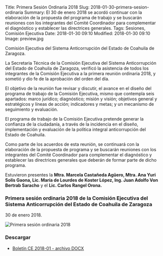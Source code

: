 Title: Primera Sesión Ordinaria 2018
Slug: 2018-01-30-primera-sesion-ordinaria
Summary: El 30 de enero 2018 se acordó continuar con la elaboración de la propuesta del programa de trabajo y se buscarán reuniones con los integrantes del Comité Coordinador para complementar el diagnóstico y establecer las directrices generales.
Tags: Sesiones, Comisión Ejecutiva
Date: 2018-01-30 09:10
Modified: 2018-01-30 09:10
Image: preview.jpg


Comisión Ejecutiva del Sistema Anticorrupción del Estado de Coahuila de Zaragoza.

La Secretaria Técnica de la Comisión Ejecutiva del Sistema
Anticorrupción del Estado de Coahuila de Zaragoza, verificó la
asistencia de todos los integrantes de la Comisión Ejecutiva a la
primera reunión ordinaria 2018, y sometió y dio fe de la aprobación del
orden del día.

El objetivo de la reunión fue revisar y discutir, el avance en el
diseño del programa de trabajo de la Comisión Ejecutiva, mismo que
contempla seis apartados: marco jurídico; diagnóstico; misión y visión;
objetivos general y estratégicos y líneas de acción; indicadores y
metas; y un mecanismo de seguimiento y evaluación.

El programa de trabajo de la Comisión Ejecutiva pretende generar la
confianza de la ciudadanía, a través de la incidencia en el diseño,
implementación y evaluación de la política integral anticorrupción del
Estado de Coahuila.

Como parte de los acuerdos de esta reunión, se continuará con la
elaboración de la propuesta de programa y se buscarán reuniones con los
integrantes del Comité Coordinador para complementar el diagnóstico y
establecer las directrices generales que deberán de formar parte de
dicho programa.

Estuvieron presentes la **Mtra. Marcela Castañeda Agüero, Mtra. Ana
Yuri Solís Gaona, Lic. María de Lourdes de Koster López, Ing. Juan
Adolfo Von Bertrab Saracho** y el **Lic. Carlos Rangel Orona.**

### Primera sesión ordinaria 2018 de la Comisión Ejecutiva del Sistema Anticorrupción del Estado de Coahuila de Zaragoza

30 de enero 2018.

<img class="img-fluid" src="foto-ce-2018-01.jpg" alt="Primera sesión ordinaria 2018">

### Descargar

* [Boletín CE 2018-01 - archivo DOCX](boletin-ce-2018-01.docx)
